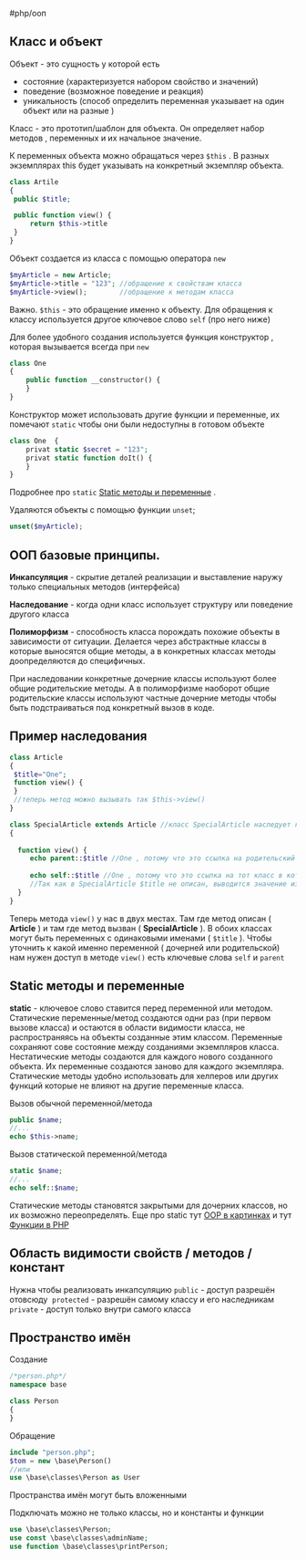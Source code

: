 #php/ооп
## Класс и объект 

Объект - это сущность у которой есть
- состояние (характеризуется набором свойство и значений)
- поведение (возможное поведение и реакция)
- уникальность (способ определить переменная указывает на один объект или на разные )

Класс - это прототип/шаблон для объекта. Он определяет набор методов , переменных и их начальное значение. 

К переменных объекта можно обращаться через `$this`  .  В разных экземплярах this будет указывать на конкретный экземпляр объекта. 
```php
class Artile
{
 public $title;

 public function view() {
	 return $this->title
 }
}
```

Объект создается из класса с помощью оператора `new`
```php
$myArticle = new Article;
$myArticle->title = "123"; //обращение к свойствам класса
$myArticle->view();        //обращение к методам класса  
```
Важно. `$this` - это обращение именно к объекту.  Для обращения к классу используется другое ключевое слово `self` (про него ниже)

Для более удобного создания используется функция конструктор , которая вызывается всегда при `new`
```php
class One 
{
    public function __constructor() {
    }
}
```
Конструктор может использовать другие функции и переменные, их помечают `static` чтобы они были недоступны в готовом объекте 
```php
class One  {
	privat static $secret = "123";
	privat static function doIt() {
	}
}
```
Подробнее про `static` [Static методы и переменные](#Static%20методы%20и%20переменные) .

Удаляются объекты с помощью функции `unset`;
```php
unset($myArticle); 
```

## ООП базовые принципы. 

**Инкапсуляция** - скрытие деталей реализации и выставление наружу только специальных методов (интерфейса)

**Наследование** - когда одни класс использует структуру или поведение другого класса

**Полиморфизм** - способность класса порождать похожие объекты в зависимости от ситуации. Делается через абстрактные классы в которые выносятся общие методы, а в конкретных классах методы доопределяются до специфичных.  

При наследовании конкретные дочерние классы используют более общие родительские методы. 
А в полиморфизме наоборот общие родительские классы используют частные дочерние методы чтобы быть подстраиваться под конкретный вызов в коде.     

## Пример наследования
```php
class Article
{
 $title="One";	
 function view() {
 }
 //теперь метод можно вызывать так $this->view()
}

class SpecialArticle extends Article //класс SpecialArticle наследует класс Article
{
  
  function view() {
	 echo parent::$title //One , потому что это ссылка на родительский класс
	 
	 echo self::$title //One , потому что это ссылка на тот класс в котором переменная описана. 
	 //Так как в SpecialArticle $title не описан, выводится значение из класса где $title описан.
  }
}

```

Теперь метода `view()` у нас в двух местах.  Там где метод описан ( **Article** ) и там где метод вызван ( **SpecialArticle** ).   В обоих классах могут быть переменных с одинаковыми именами ( `$title` ).  Чтобы уточнить к какой именно переменной ( дочерней или родительской) нам нужен доступ в методе `view()` есть ключевые слова `self` и `parent`

## Static методы и переменные

**static** - ключевое слово ставится перед переменной или методом. Статические переменные/метод создаются одни раз (при первом вызове класса) и остаются в области видимости класса, не распространяясь на объекты созданные этим классом.  Переменные сохраняют сове состояние между созданиями экземпляров класса. 
Нестатические методы создаются для каждого нового созданного объекта. Их переменные создаются заново для каждого экземпляра.  
Статические методы удобно использовать для хелперов или других функций которые не влияют на другие переменные класса.

Вызов обычной переменной/метода 
```php
public $name;
//...
echo $this->name;
```

Вызов статической переменной/метода
```php
static $name;
//...
echo self::$name;
```

Статические методы становятся закрытыми для дочерних классов, но их возможно переопределять.  Еще про static тут [OOP в картинках](OOP%20в%20картинках.excalidraw.md#^3SoR44os)   и тут [Функции в PHP](Функции%20в%20PHP.md)

## Область видимости свойств / методов / констант

Нужна чтобы реализовать инкапсуляцию 
`public` - доступ разрешён отовсюду 
`protected` - разрешён самому классу и его наследникам
`private` - доступ только внутри самого класса


## Пространство имён
Создание
```php
/*person.php*/
namespace base

class Person
{
}
```

Обращение
```php
include "person.php";
$tom = new \base\Person()
//или
use \base\classes\Person as User
```

Пространства имён могут быть вложенными 

Подключать можно не только классы, но и константы и функции
```php
use \base\classes\Person;
use const \base\classes\adminName;
use function \base\classes\printPerson;

```
